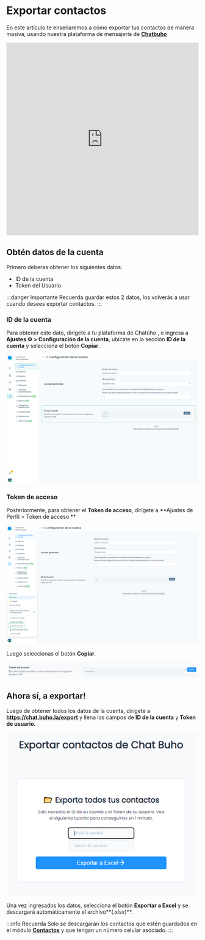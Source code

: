 # Exportar contactos
 En este artículo te enseñaremos a cómo exportar tus contactos de manera masiva, usando nuestra plataforma de mensajería de **[Chatbuho](https://buho.la/chat)**

 <iframe width="100%" height="505" src="https://www.youtube.com/embed/HdropynsFcQ" title="YouTube video player" frameborder="0" allow="accelerometer; autoplay; clipboard-write; encrypted-media; gyroscope; picture-in-picture; web-share" allowfullscreen></iframe>

 ## Obtén datos de la cuenta
 Primero deberas obtener los siguientes datos:
- ID de la cuenta
- Token del Usuario

:::danger Importante
Recuerda guardar estos 2 datos, los volverás a usar cuando desees exportar contactos.
:::

### ID de la cuenta
 Para obtener este dato, dirígete a tu plataforma de Chatúho , e ingresa a **Ajustes ⚙️ > Configuración de la cuenta**, ubícate en la sección **ID de la cuenta** y selecciona el botón **Copiar**.


 ![Alt text](img/01_exportar_contactos.png)
### Token de acceso
 Posteriormente, para obtener el **Token de acceso**, dirígete a **Ajustes de Perfil > Token de acceso ** 

 ![Alt text](img/02_exportar_contactos.png)

Luego seleccionas el botón **Copiar**.

![Alt text](img/03_exportar_contactos.png)

## Ahora sí, a exportar!

Luego de obtener todos los datos de la cuenta, dirígete a **https://chat.buho.la/export** y llena los campos de **ID de la cuenta** y **Token de usuario.**

![Alt text](img/04_exportar_contactos.png)

Una vez ingresados los datos, selecciona el botón **Exportar a Excel** y se descargará automáticamente el archivo**(.xlsx)**.

:::info Recuerda
Solo se descargarán los contactos que estén guardados en el módulo **[Contactos](../configuracion-adicional/Modulo-de-contactos.md)** y que tengan un número celular asociado.
:::